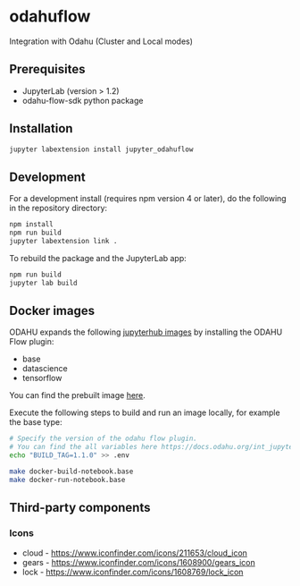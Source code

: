 # odahuflow

Integration with Odahu (Cluster and Local modes)

## Prerequisites

* JupyterLab (version > 1.2)
* odahu-flow-sdk python package

## Installation

```bash
jupyter labextension install jupyter_odahuflow
```

## Development

For a development install (requires npm version 4 or later), do the following in the repository directory:

```bash
npm install
npm run build
jupyter labextension link .
```

To rebuild the package and the JupyterLab app:

```bash
npm run build
jupyter lab build
```

## Docker images

ODAHU expands the following [jupyterhub images](https://github.com/jupyter/docker-stacks)
by installing the ODAHU Flow plugin:
* base
* datascience
* tensorflow

You can find the prebuilt image [here](https://hub.docker.com/u/odahu).

Execute the following steps to build and run an image locally, for example the base type:

```bash
# Specify the version of the odahu flow plugin.
# You can find the all variables here https://docs.odahu.org/int_jupyterlab_extension.html#configuration
echo "BUILD_TAG=1.1.0" >> .env

make docker-build-notebook.base
make docker-run-notebook.base
```

## Third-party components

### Icons
* cloud - https://www.iconfinder.com/icons/211653/cloud_icon
* gears - https://www.iconfinder.com/icons/1608900/gears_icon
* lock - https://www.iconfinder.com/icons/1608769/lock_icon

